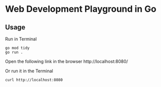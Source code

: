 # Web Development Playground in Go

## Usage

Run in Terminal

```
go mod tidy
go run .
```

Open the following link in the browser
http://localhost:8080/

Or run it in the Terminal

```
curl http://localhost:8080
```
